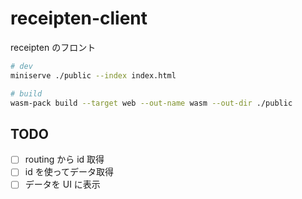 # receipten-client

receipten のフロント

```sh
# dev
miniserve ./public --index index.html

# build
wasm-pack build --target web --out-name wasm --out-dir ./public
```

## TODO

- [ ] routing から id 取得
- [ ] id を使ってデータ取得
- [ ] データを UI に表示
